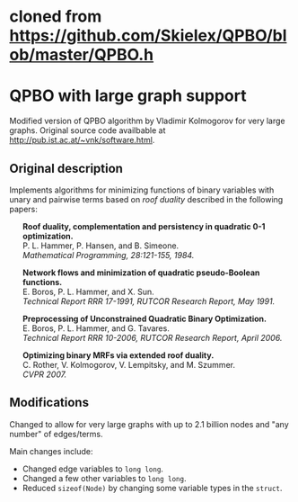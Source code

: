 # cloned from https://github.com/Skielex/QPBO/blob/master/QPBO.h

# QPBO with large graph support
Modified version of QPBO algorithm by Vladimir Kolmogorov for very large graphs. Original source code availbable at http://pub.ist.ac.at/~vnk/software.html.

## Original description
Implements algorithms for minimizing functions of binary variables with unary and pairwise terms based on <em>roof duality</em> described in the following papers:

<ul><b>Roof duality, complementation and persistency in quadratic 0-1 optimization. </b><br>
P. L. Hammer, P. Hansen, and B. Simeone.<br>
<em>Mathematical Programming, 28:121-155, 1984.</em>
</ul>

<ul><b>Network flows and minimization of quadratic pseudo-Boolean functions. </b><br>
E. Boros, P. L. Hammer, and X. Sun.<br>
<em>Technical Report RRR 17-1991, RUTCOR Research Report, May 1991.</em>
</ul>


<ul><b>Preprocessing of Unconstrained Quadratic Binary Optimization. </b><br>
E. Boros, P. L. Hammer, and G. Tavares.<br>
<em>Technical Report RRR 10-2006, RUTCOR Research Report, April 2006.</em>
</ul>

<ul><b>Optimizing binary MRFs via extended roof duality. </b><br>
C. Rother, V. Kolmogorov, V. Lempitsky, and M. Szummer.<br>
<em>CVPR 2007.</em>
</ul>

## Modifications
Changed to allow for very large graphs with up to 2.1 billion nodes and "any number" of edges/terms.

Main changes include:
- Changed edge variables to `long long`.
- Changed a few other variables to `long long`.
- Reduced `sizeof(Node)` by changing some variable types in the `struct`.
